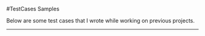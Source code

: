 #TestCases Samples

Below are some test cases that I wrote while working on previous projects.

_________________________________________________________________________________________________________________________________________________________________________
